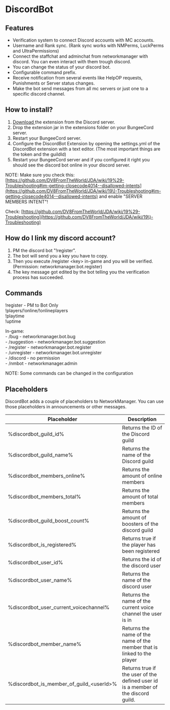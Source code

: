 # DiscordBot

## Features

* Verification system to connect Discord accounts with MC accounts.
* Username and Rank sync. (Rank sync works with NMPerms, LuckPerms and UltraPermissions)
* Connect the staffchat and adminchat from networkmanager with discord. You can even interact with them trough discord.
* You can change the status of your discord bot.
* Configurable command prefix.
* Receive notification from several events like HelpOP requests, Punishments or Server status changes.
* Make the bot send messages from all mc servers or just one to a specific discord channel.

## How to install?

1. [Download ](https://discord.com/channels/222070253172031500/564936239413985321)the extension from the Discord server.
2. Drop the extension jar in the extensions folder on your BungeeCord server.
3. Restart your BungeeCord server.
4. Configure the DiscordBot Extension by opening the settings.yml of the DiscordBot extension with a text editor. (The most important things are the token and the guildId)
5. Restart your BungeeCord server and if you configured it right you should see the discord bot online in your discord server.

NOTE: Make sure you check this: [https://github.com/DV8FromTheWorld/JDA/wiki/19%29-Troubleshooting#im-getting-closecode4014--disallowed-intents](https://github.com/DV8FromTheWorld/JDA/wiki/19\)-Troubleshooting#im-getting-closecode4014--disallowed-intents) and enable "SERVER MEMBERS INTENT"!

Check: [https://github.com/DV8FromTheWorld/JDA/wiki/19%29-Troubleshooting](https://github.com/DV8FromTheWorld/JDA/wiki/19\)-Troubleshooting)

## How do I link my discord account?

1. PM the discord bot "!register".
2. The bot will send you a key you have to copy.
3. Then you execute /register \<key> in-game and you will be verified. (Permission: networkmanager.bot.register)
4. The key message got edited by the bot telling you the verification process has succeeded.

## Commands

!register - PM to Bot Only\
!players/!online/!onlineplayers\
!playtime\
!uptime

In-game:\
\- /bug - networkmanager.bot.bug\
\- /suggestion - networkmanager.bot.suggestion\
\- /register - networkmanager.bot.register\
\- /unregister - networkmanager.bot.unregister\
\- /discord - no permission\
\- /nmbot - networkmanager.admin

NOTE: Some commands can be changed in the configuration

## Placeholders

DiscordBot adds a couple of placeholders to NetworkManager. You can use those placeholders in announcements or other messages.

| Placeholder                                | Description                                                                       |
| ------------------------------------------ | --------------------------------------------------------------------------------- |
| %discordbot_guild_id%                      | Returns the ID of the Discord guild                                               |
| %discordbot_guild_name%                    | Returns the name of the Discord guild                                             |
| %discordbot_members_online%                | Returns the amount of online members                                              |
| %discordbot_members_total%                 | Returns the amount of total members                                               |
| %discordbot_guild_boost_count%             | Returns the amount of boosters of the discord guild                               |
| %discordbot_is_registered%                 | Returns true if the player has been registered                                    |
| %discordbot_user_id%                       | Returns the id of the discord user                                                |
| %discordbot_user_name%                     | Returns the name of the discord user                                              |
| %discordbot_user_current_voicechannel%     | Returns the name of the current voice channel the user is in                      |
| %discordbot_member_name%                   | Returns the name of the name of the member that is linked to the player           |
| %discordbot_is_member_of_guild\_\<userId>% | Returns true if the user of the defined user id is a member of the discord guild. |
